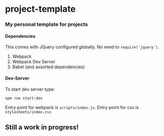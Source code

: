 # project-template

### My personal template for projects

#### Dependencies
This comes with JQuery configured globally.  No need to `require('jquery')`.

1. Webpack
2. Webpack Dev Server
3. Babel (and assorted dependencies)

#### Dev-Server

To start dev server type:
```bash
npm run start:dev
```

Entry point for webpack is `scripts/index.js`.
Entry point for css is `stylesheets/index.css`

## Still a work in progress!